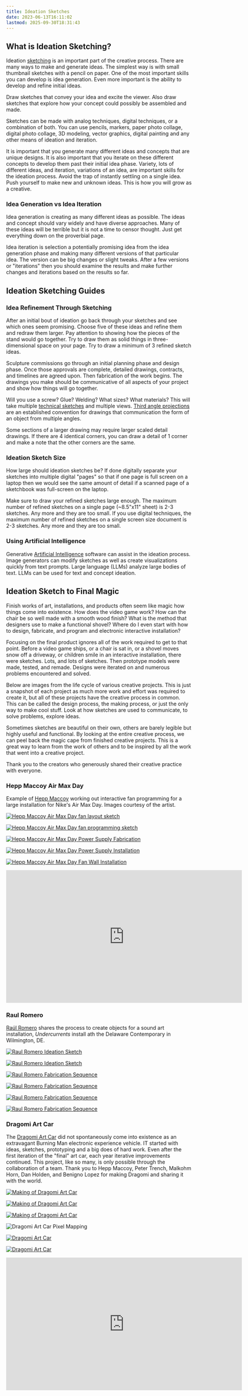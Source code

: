 ```yaml
---
title: Ideation Sketches
date: 2023-06-13T16:11:02
lastmod: 2025-09-30T18:31:43
---
```


## What is Ideation Sketching?

Ideation [sketching](./sketching.md) is an important part of the creative process. There are many ways to make and generate ideas. The simplest way is with small thumbnail sketches with a pencil on paper. One of the most important skills you can develop is idea generation. Even more important is the ability to develop and refine initial ideas.

Draw sketches that convey your idea and excite the viewer. Also draw sketches that explore how your concept could possibly be assembled and made.

Sketches can be made with analog techniques, digital techniques, or a combination of both. You can use pencils, markers, paper photo collage, digital photo collage, 3D modeling, vector graphics, digital painting and any other means of ideation and iteration.

It is important that you generate many different ideas and concepts that are unique designs. It is also important that you iterate on these different concepts to develop them past their initial idea phase. Variety, lots of different ideas, and iteration, variations of an idea, are important skills for the ideation process. Avoid the trap of instantly settling on a single idea. Push yourself to make new and unknown ideas. This is how you will grow as a creative.

### Idea Generation vs Idea Iteration

Idea generation is creating as many different ideas as possible. The ideas and concept should vary widely and have diverse approaches. Many of these ideas will be terrible but it is not a time to censor thought. Just get everything down on the proverbial page.

Idea iteration is selection a potentially promising idea from the idea generation phase and making many different versions of that particular idea. The version can be big changes or slight tweaks. After a few versions or "iterations" then you should examine the results and make further changes and iterations based on the results so far.

## Ideation Sketching Guides

### Idea Refinement Through Sketching

After an initial bout of ideation go back through your sketches and see which ones seem promising. Choose five of these ideas and refine them and redraw them larger. Pay attention to showing how the pieces of the stand would go together. Try to draw them as solid things in three-dimensional space on your page. Try to draw a minimum of 3 refined sketch ideas.

Sculpture commissions go through an initial planning phase and design phase. Once those approvals are complete, detailed drawings, contracts, and timelines are agreed upon. Then fabrication of the work begins. The drawings you make should be communicative of all aspects of your project and show how things will go together.

Will you use a screw? Glue? Welding? What sizes? What materials? This will take multiple [technical sketches](./technical-sketching.md) and multiple views. [Third angle projections](./third-angle-projection.md) are an established convention for drawings that communication the form of an object from multiple angles.

Some sections of a larger drawing may require larger scaled detail drawings. If there are 4 identical corners, you can draw a detail of 1 corner and make a note that the other corners are the same.

### Ideation Sketch Size

How large should ideation sketches be? If done digitally separate your sketches into multiple digital "pages" so that if one page is full screen on a laptop then we would see the same amount of detail if a scanned page of a sketchbook was full-screen on the laptop.

Make sure to draw your refined sketches large enough. The maximum number of refined sketches on a single page (~8.5"x11" sheet) is 2-3 sketches. Any more and they are too small. If you use digital techniques, the maximum number of refined sketches on a single screen size document is 2-3 sketches. Any more and they are too small.

### Using Artificial Intelligence

Generative [Artificial Intelligence](../coding/ai-artificial-intelligence.md) software can assist in the ideation process. Image generators can modify sketches as well as create visualizations quickly from text prompts. Large language (LLMs) analyze large bodies of text. LLMs can be used for text and concept ideation.

## Ideation Sketch to Final Magic

Finish works of art, installations, and products often seem like magic how things come into existence. How does the video game work? How can the chair be so well made with a smooth wood finish? What is the method that designers use to make a functional shovel? Where do I even start with how to design, fabricate, and program and electronic interactive installation?

Focusing on the final product ignores all of the work required to get to that point. Before a video game ships, or a chair is sat in, or a shovel moves snow off a driveway, or children smile in an interactive installation, there were sketches. Lots, and lots of sketches. Then prototype models were made, tested, and remade. Designs were iterated on and numerous problems encountered and solved.

Below are images from the life cycle of various creative projects. This is just a snapshot of each project as much more work and effort was required to create it, but all of these projects have the creative process in common. This can be called the design process, the making process, or just the only way to make cool stuff. Look at how sketches are used to communicate, to solve problems, explore ideas.

Sometimes sketches are beautiful on their own, others are barely legible but highly useful and functional. By looking at the entire creative process, we can peel back the magic cape from finished creative projects. This is a great way to learn from the work of others and to be inspired by all the work that went into a creative project.

Thank you to the creators who generously shared their creative practice with everyone.

### Hepp Maccoy Air Max Day

Example of [Hepp Maccoy](../artists/hepp-maccoy.md) working out interactive fan programming for a large installation for Nike's Air Max Day. Images courtesy of the artist.

<div class="gallery-grid">

[![Hepp Maccoy Air Max Day fan layout sketch](./attachments/2018-03-22-air-max-day-sketch-hepp-maccoy-1.jpg)](./attachments/2018-03-22-air-max-day-sketch-hepp-maccoy-1.jpg)

[![Hepp Maccoy Air Max Day fan programming sketch](./attachments/2018-03-22-air-max-day-sketch-hepp-maccoy-2.jpg)](./attachments/2018-03-22-air-max-day-sketch-hepp-maccoy-2.jpg)

[![Hepp Maccoy Air Max Day Power Supply Fabrication](./attachments/2018-03-20-air-max-day-power-supply-fabrication-hepp-maccoy.jpg)](./attachments/2018-03-20-air-max-day-power-supply-fabrication-hepp-maccoy.jpg)

[![Hepp Maccoy Air Max Day Power Supply Installation](./attachments/2018-03-20-air-max-day-power-supply-installation-hepp-maccoy.jpg)](./attachments/2018-03-20-air-max-day-power-supply-installation-hepp-maccoy.jpg)

[![Hepp Maccoy Air Max Day Fan Wall Installation](./attachments/2018-03-20-air-max-day-fan-wall-installation-hepp-maccoy.jpg)](./attachments/2018-03-20-air-max-day-fan-wall-installation-hepp-maccoy.jpg)

<div class="iframe-16-9-container">
<iframe class="vimeoIframe" title="vimeo-player" src="https://player.vimeo.com/video/285928549?h=4cb888d89f" width="640" height="360" frameborder="0" allow="accelerometer; autoplay; clipboard-write; encrypted-media; gyroscope; picture-in-picture; web-share" referrerpolicy="strict-origin-when-cross-origin" allowfullscreen></iframe>
</div>

</div>

### Raul Romero

[Raúl Romero](../artists/raúl-romero.md) shares the process to create objects for a sound art installation, _Undercurrents_ install ath the Delaware Contemporary in Wilmington, DE.

<div class="gallery-grid">

[![Raul Romero Ideation Sketch](./attachments/2023-Raul-Romero-Ideation-Sketch-1.jpg)](./attachments/2023-Raul-Romero-Ideation-Sketch-1.jpg)

[![Raul Romero Ideation Sketch](./attachments/2023-Raul-Romero-Ideation-Sketch-2.jpg)](./attachments/2023-Raul-Romero-Ideation-Sketch-2.jpg)

[![Raul Romero Fabrication Sequence](./attachments/2023-Raul-Romero-Fabrication-Sequence-1.jpg)](./attachments/2023-Raul-Romero-Fabrication-Sequence-1.jpg)

[![Raul Romero Fabrication Sequence](./attachments/2023-Raul-Romero-Fabrication-Sequence-2.jpg)](./attachments/2023-Raul-Romero-Fabrication-Sequence-2.jpg)

[![Raul Romero Fabrication Sequence](./attachments/2023-Raul-Romero-Fabrication-Sequence-3.jpg)](./attachments/2023-Raul-Romero-Fabrication-Sequence-3.jpg)

[![Raul Romero Fabrication Sequence](./attachments/2023-Raul-Romero-Fabrication-Sequence-4.jpg)](./attachments/2023-Raul-Romero-Fabrication-Sequence-4.jpg)

</div>

### Dragomi Art Car

The [Dragomi Art Car](https://dragomi.org/about/) did not spontaneously come into existence as an extravagant Burning Man electronic experience vehicle. IT started with ideas, sketches, prototyping and a big does of hard work. Even after the first iteration of the "final" art car, each year iterative improvements continued. This project, like so many, is only possible through the collaboration of a team. Thank you to Hepp Maccoy, Peter Trench, Malkohm Horn, Dan Holden, and Benigno Lopez for making Dragomi and sharing it with the world.

<div class="gallery-grid">

[![Making of Dragomi Art Car](./attachments/2015-making-of-dragomi-art-car-sketch.jpg)](./attachments/2015-making-of-dragomi-art-car-sketch.jpg)

[![Making of Dragomi Art Car](./attachments/2015-dragomi-Art-car-concept-image.png)](./attachments/2015-dragomi-Art-car-concept-image.png)

[![Making of Dragomi Art Car](./attachments/2015-making-of-dragomi-art-car-bare-bones.jpg)](./attachments/2015-making-of-dragomi-art-car-bare-bones.jpg)

![Dragomi Art Car Pixel Mapping](./attachments/2019-dragomi-art-car-3D-design-pixel-mapping.png)

[![Dragomi Art Car](./attachments/2018-dragomi-burningman-2018-art-01.jpg)](./attachments/2018-dragomi-burningman-2018-art-01.jpg)

[![Dragomi Art Car](./attachments/2018-dragomi-burningman-2018-art-car-03.jpg)](./attachments/2018-dragomi-burningman-2018-art-car-03.jpg)

<div class="iframe-16-9-container">
<iframe class="youTubeIframe" title="vimeo-player" src="https://player.vimeo.com/video/326638229?h=21a4eefcbf" width="640" height="360" frameborder="0" allow="accelerometer; autoplay; clipboard-write; encrypted-media; gyroscope; picture-in-picture; web-share" referrerpolicy="strict-origin-when-cross-origin" allowfullscreen></iframe>
</div>

</div>
